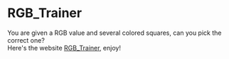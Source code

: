 # RGB_Trainer
You are given a RGB value and several colored squares, can you pick the correct one?    
Here's the website [RGB_Trainer](http://www.guess-color-xkm.com.s3-website.us-east-2.amazonaws.com), enjoy!
